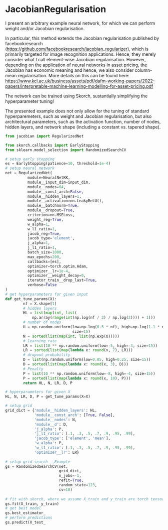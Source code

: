 # JacobianRegularisation

I present an arbitrary example neural network, for which we can perform weight and/or Jacobian regularisation. 

In particular, this method extends the Jacobian regularisation published by facebookresearch (https://github.com/facebookresearch/jacobian_regularizer), which is primarily targeted for image recognition applications. Hence, they merely consider what I call element-wise Jacobian regularisation. However, depending on the application of neural networks in asset pricing, the Jacobian has economic meaning and hence, we also consider column-mean regularisation. More details on this can be found here: https://www.kcl.ac.uk/business/assets/pdf/dafm-working-papers/2022-papers/interpretable-machine-learning-modelling-for-asset-pricing.pdf

The network can be trained using Skorch, sustantially simplifying the hyperparameter tuning! 

The presented example does not only allow for the tuning of standard hyperparemeters, such as weight and Jacobian regularisation, but also architectural parameters, such as the activation function, number of nodes, hidden layers, and network shape (including a constant vs. tapered shape).

```python
from jacobian import RegularizedNet

from skorch.callbacks import EarlyStopping
from sklearn.model_selection import RandomizedSearchCV

# setup early stopping
es = EarlyStopping(patience=10, threshold=1e-4)
# setup neural network
net = RegularizedNet(
          module=NeuralNetKK,
          module__input_dim=input_dim,
          module__nodes=64,
          module__const_arch=False,
          module__hidden_layers=1,
          module__activation=nn.LeakyReLU(),
          module__batchnorm=True,
          module__dropout=True,
          criterion=nn.MSELoss,
          weight_reg=True,
          w_alpha=1,
          w_l1_ratio=1,   
          jacob_reg=True, 
          jacob_type='element',
          j_alpha=1,
          j_l1_ratio=1,
          batch_size=1000,
          max_epochs=200,
          callbacks=[es],
          optimizer=torch.optim.Adam,
          optimizer__lr=1e-4,
          optimizer__weight_decay=0,
          iterator_train__drop_last=True,
          verbose=False
)
# get hyperparameters for given input
def get_tune_params(X):
        nf = X.shape[1]
        # hidden layers
        HL = list(map(int, list(
            np.array(range(int(np.log(nf / 2) / np.log(2)))) + 1)))
        # number of nodes
        U = np.random.uniform(low=np.log(0.5 * nf), high=np.log(1.1 * nf),
                              size=15)
        N = sorted(list(map(int, list(np.exp(U)))))
        # learning rate
        LR = list(10 ** np.random.uniform(low=-5, high=-3, size=15))
        LR = sorted(list(map(lambda x: round(x, 7), LR)))
        # dropout probability
        D = list(np.random.uniform(low=0.05, high=0.25, size=15))
        D = sorted(list(map(lambda x: round(x, 3), D)))
        # Penalty
        P = list(10 ** np.random.uniform(low=-8, high=-4, size=15))
        P = sorted(list(map(lambda x: round(x, 10), P)))
        return HL, N, LR, D, P

# hyperparameters for given X
HL, N, LR, D, P = get_tune_params(X=X)

# setup grid
grid_dict = {'module__hidden_layers': HL,
             'module__const_arch': [True, False],
             'module__nodes': N,
             'module__d': D,
             'j_alpha': P,
             'j_l1_ratio': [.1, .3, .5, .7, .9, .95, .99],
             'jacob_type': ['element', 'mean'],
             'w_alpha': P,
             'w_l1_ratio': [.1, .3, .5, .7, .9, .95, .99],
             'optimizer__lr': LR}
             
# setup grid search – Example
gs = RandomizedSearchCV(net, 
                        grid_dict, 
                        n_jobs=-1,
                        refit=True, 
                        random_state=123,
                        cv=10)
                        
# fit with skorch, where we assume X_train and y_train are torch tensors
gs.fit(X_train, y_train)
# get best model
gs.best_estimator_
# perform predictions
gs.predict(X_test_

```
